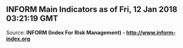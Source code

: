 ## INFORM Main Indicators as of Fri, 12 Jan 2018 03:21:19 GMT

Source: **INFORM (Index For Risk Management) - http://www.inform-index.org**